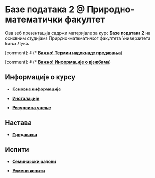 # Базе података 2 @ Природно-математички факултет

Ова веб презентација садржи материјале за курс **Базе података 2** на основним студијама Прирдно-математичког факултета Универзитета Бања Лука.

[comment]: # (* **[Важно! Термин надокнаде предавања](/predavanja/info/README.md)**)

[comment]: # (* **[Важно! Информације о вјежбама](/vezbe/info/README.md)**)

## Информације о курсу

* **[Основне информације](/informacije/README.md)**

* **[Инсталације](/INSTALACIJE.md)**

* **[Ресурси за учење](/RESURSI-ZA-UCENJE.md)**

## Настава

* **[Предавања](/predavanja/README.md)**

## Испити

* **[Семинарски радови](/seminarski/README.md)**

* **[Усмени испити](/usmeni-ispiti/README.md)**